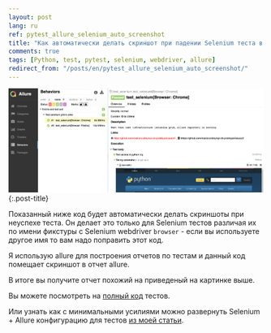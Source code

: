 ```yaml
---
layout: post
lang: ru
ref: pytest_allure_selenium_auto_screenshot
title: "Как автоматически делать скриншот при падении Selenium теста в py.test"
comments: true
tags: [Python, test, pytest, selenium, webdriver, allure]
redirect_from: "/posts/en/pytest_allure_selenium_auto_screenshot/"
---
```

![](/images/allure-report.png){:.post-title}

Показанный ниже код будет автоматически делать скриншоты при неуспехе теста.
Он делает это только для Selenium тестов различая их по имени фикстуры
с Selenium webdriver `browser` - если вы используете другое имя то вам надо 
поправить этот код.

Я использую allure для построения отчетов по тестам и данный код помещает
скриншот в отчет allure.

<script src="https://gist.github.com/masterandrey/4ec6d58857bb8689907c87f63475525f.js"></script>

В итоге вы получите отчет похожий на приведеный на картинке выше.

Вы можете посмотреть на 
[полный код](https://github.com/masterandrey/e2e-tests) тестов.

Или узнать как с минимальными усилиями можно развернуть Selenium + Allure 
конфигурацию для тестов
[из моей статьи](https://masterandrey.com/posts/ru/e2e_tests.html).
